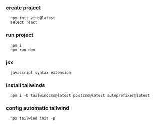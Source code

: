 ### create project
```
  npm init vite@latest
  select react
```

### run project

```
  npm i 
  npm run dev
```

### jsx

```
  javascript syntax extension

```

### install tailwinds

```
  npm i -D tailwindcss@latest postcss@latest autoprefixer@latest
```

### config automatic tailwind

```
  npx tailwind init -p
```